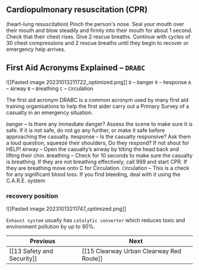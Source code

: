 ## Cardiopulmonary resuscitation (CPR)
(heart-lung resuscitation)
Pinch the person's nose. Seal your mouth over their mouth and blow steadily and firmly into their mouth for about 1 second. Check that their chest rises. Give 2 rescue breaths. Continue with cycles of 30 chest compressions and 2 rescue breaths until they begin to recover or emergency help arrives.

## First Aid Acronyms Explained – `DRABC`
![[Pasted image 20231013211722_optimized.png]]
`D` – `D`anger
`R` – `R`esponse
`A` – `A`irway
`B` – `B`reathing
`C` – `C`irculation

The first aid acronym DRABC is a common acronym used by many first aid training organisations to help the first aider carry out a Primary Survey of a casualty in an emergency situation.

`D`anger – Is there any immediate danger? Assess the scene to make sure it is safe. If it is not safe, do not go any further, or make it safe before approaching the casualty.
`R`esponse – Is the casualty responsive? Ask them a loud question, squeeze their shoulders, Do they respond? If not shout for HELP!
`A`irway – Open the casualty’s airway by tilting the head back and lifting their chin.
`B`reathing – Check for 10 seconds to make sure the casualty is breathing. If they are not breathing effectively, call 999 and start CPR. If they are breathing move onto C for Circulation.
`C`irculation – This is a check for any significant blood loss. If you find bleeding, deal with it using the C.A.R.E. system

### recovery position

![[Pasted image 20231013211747_optimized.png]]


`Exhaust system` usually has `catalytic converter` which reduces toxic and environment pollution by up to 90%.

| Previous                   | Next                                     |
| -------------------------- | ---------------------------------------- |
| [[13 Safety and Security]] | [[15 Clearway Urban Clearway Red Route]] |
